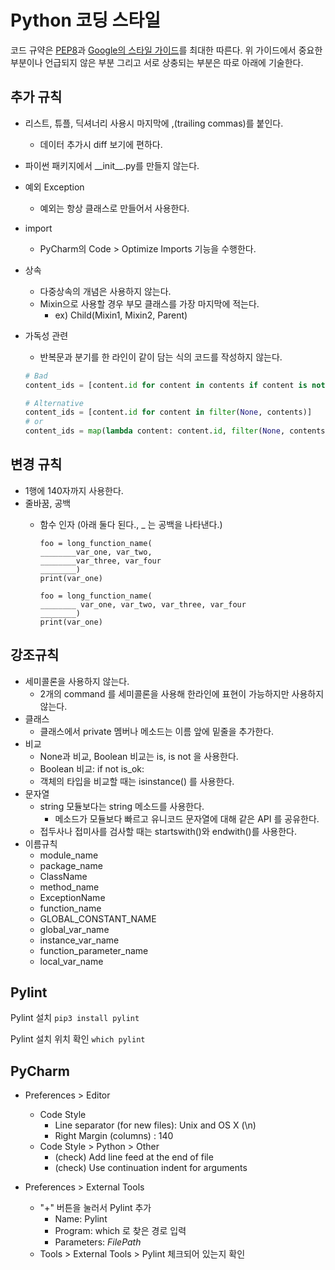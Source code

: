 # Python 코딩 스타일

코드 규약은 [PEP8](https://www.python.org/dev/peps/pep-0008/)과 [Google의 스타일 가이드](https://google.github.io/styleguide/pyguide.html)를 최대한 따른다.
위 가이드에서 중요한 부분이나 언급되지 않은 부분 그리고 서로 상충되는 부분은 따로 아래에 기술한다.


## 추가 규칙
- 리스트, 튜플, 딕셔너리 사용시 마지막에 ,(trailing commas)를 붙인다.

    - 데이터 추가시 diff 보기에 편하다.

- 파이썬 패키지에서 \_\_init\_\_.py를 만들지 않는다.

- 예외 Exception

  - 예외는 항상 클래스로 만들어서 사용한다.

- import
  - PyCharm의 Code > Optimize Imports 기능을 수행한다.

- 상속
  - 다중상속의 개념은 사용하지 않는다.
  - Mixin으로 사용할 경우 부모 클래스를 가장 마지막에 적는다.
    - ex) Child(Mixin1, Mixin2, Parent)

- 가독성 관련
    - 반복문과 분기를 한 라인이 같이 담는 식의 코드를 작성하지 않는다.

    ```python
    # Bad
    content_ids = [content.id for content in contents if content is not None]
    ```

    ```python
    # Alternative
    content_ids = [content.id for content in filter(None, contents)]
    # or
    content_ids = map(lambda content: content.id, filter(None, contents))
    ```


## 변경 규칙
- 1행에 140자까지 사용한다.
- 줄바꿈, 공백
  - 함수 인자 (아래 둘다 된다., _ 는 공백을 나타낸다.)

    ```
    foo = long_function_name(
    ________var_one, var_two,
    ________var_three, var_four
    ________)
    print(var_one)
    ```
    ```
    foo = long_function_name(
    ________ var_one, var_two, var_three, var_four
    ________)
    print(var_one)
    ```


## 강조규칙

- 세미콜론을 사용하지 않는다. 
  - 2개의 command 를 세미콜론을 사용해 한라인에 표현이 가능하지만 사용하지 않는다.
- 클래스
  - 클래스에서 private 멤버나 메소드는 이름 앞에 밑줄을 추가한다.
- 비교
  - None과 비교, Boolean 비교는 is, is not 을 사용한다.
  - Boolean 비교: if not is_ok:
  - 객체의 타입을 비교할 때는 isinstance() 를 사용한다.
- 문자열
  - string 모듈보다는 string 메소드를 사용한다.
    - 메소드가 모듈보다 빠르고 유니코드 문자열에 대해 같은 API 를 공유한다.
  - 접두사나 접미사를 검사할 때는 startswith()와 endwith()를 사용한다.
- 이름규칙
  - module_name
  - package_name
  - ClassName
  - method_name
  - ExceptionName
  - function_name
  - GLOBAL_CONSTANT_NAME
  - global_var_name
  - instance_var_name
  - function_parameter_name
  - local_var_name


## Pylint

Pylint 설치
`pip3 install pylint`

Pylint 설치 위치 확인
`which pylint`


## PyCharm

- Preferences > Editor
  - Code Style
    - Line separator (for new files): Unix and OS X (\n)
    - Right Margin (columns) : 140
  - Code Style > Python >  Other
    - (check) Add line feed at the end of file
    - (check) Use continuation indent for arguments

- Preferences > External Tools
  - "+" 버튼을 눌러서 Pylint 추가
    - Name: Pylint
    - Program: which 로 찾은 경로 입력
    - Parameters: $FilePath$
  - Tools > External Tools > Pylint 체크되어 있는지 확인
